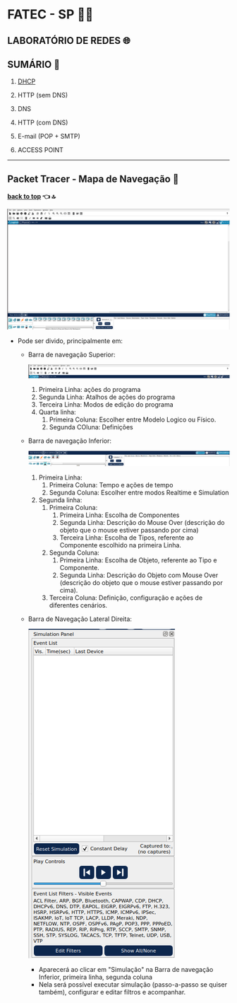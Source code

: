 # **FATEC - SP :teacher:**
## **LABORATÓRIO DE REDES :globe_with_meridians:**

## **SUMÁRIO :pushpin:**

1. [DHCP](./1-dchp/)

2. HTTP (sem DNS)

3. DNS

4. HTTP (com DNS)

5. E-mail (POP + SMTP)

6. ACCESS POINT

***

## Packet Tracer - Mapa de Navegação :round_pushpin:
**[back to top](#fatec---sp-teacher) :point_left: :top:**

![](./images/packet-tracer-intro.png)

- Pode ser divido, principalmente em:
    - Barra de navegação Superior:

        ![](./images/packet-tracer-barra-superior.png)

        1. Primeira Linha: ações do programa
        2. Segunda Linha: Atalhos de ações do programa
        3. Terceira Linha: Modos de edição do programa
        4. Quarta linha:
            1. Primeira Coluna: Escolher entre Modelo Logico ou Físico.
            2. Segunda COluna: Definições

    - Barra de navegação Inferior:

        ![](./images/barra-inferior.png)

        1. Primeira Linha:
            1. Primeira Coluna: Tempo e ações de tempo
            2. Segunda Coluna: Escolher entre modos Realtime e Simulation
        2. Segunda linha:
            1. Primeira Coluna: 
                1. Primeira Linha: Escolha de Componentes
                2. Segunda Linha: Descrição do Mouse Over (descrição do objeto que o mouse estiver passando por cima)
                3. Terceira Linha: Escolha de Tipos, referente ao Componente escolhido na primeira Linha.
            2. Segunda Coluna:
                1. Primeira Linha: Escolha de Objeto, referente ao Tipo e Componente.
                2. Segunda Linha: Descrição do Objeto com Mouse Over (descrição do objeto que o mouse estiver passando por cima).
            3. Terceira Coluna: Definição, configuração e ações de diferentes cenários.
    
    - Barra de Navegação Lateral Direita: 
    
        ![](./images/barra%20lateral.png)

        - Aparecerá ao clicar em "Simulação" na Barra de navegação Inferior, primeira linha, segunda coluna
        - Nela será possível executar simulação (passo-a-passo se quiser também), configurar e editar filtros e acompanhar.